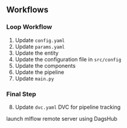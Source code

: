 ## Workflows

### Loop Workflow

1. Update `config.yaml`
2. Update `params.yaml`
3. Update the entity
4. Update the configuration file in `src/config`
5. Update the components
6. Update the pipeline
7. Update `main.py`

### Final Step

8. Update `dvc.yaml` DVC for pipeline tracking 

launch mlflow remote server using DagsHub